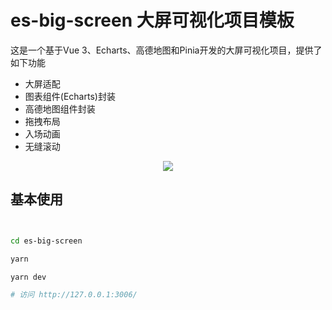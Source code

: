 # es-big-screen 大屏可视化项目模板

这是一个基于Vue 3、Echarts、高德地图和Pinia开发的大屏可视化项目，提供了如下功能

*   大屏适配
*   图表组件(Echarts)封装
*   高德地图组件封装
*   拖拽布局
*   入场动画
*   无缝滚动

<p align="middle">
	<img src="https://vangleer.github.io/es-big-screen/banner.gif" />
</p>

## 

## 基本使用

```sh


cd es-big-screen

yarn

yarn dev

# 访问 http://127.0.0.1:3006/
```

